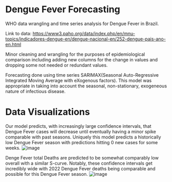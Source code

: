 # Dengue Fever Forecasting
WHO data wrangling and time series analysis for Dengue Fever in Brazil.

Link to data: https://www3.paho.org/data/index.php/en/mnu-topics/indicadores-dengue-en/dengue-nacional-en/252-dengue-pais-ano-en.html

Minor cleaning and wrangling for the purposes of epidemiological comparison including adding new columns for the change in values and dropping some not needed or redundant values. 

Forecasting done using time series SARIMAX(Seasonal Auto-Regressive Integrated Moving Average with eXogenous factors). This model was appropriate in taking into account the seasonal, non-stationary, exogeneous nature of infectious disease. 


# Data Visualizations
Our model predicts, with increasingly large confidence intervals, that Dengue Fever cases will decrease until eventually having a minor spike comparable with past seasons. Uniquely this model predicts a historically low Dengue Fever season with predictions hitting 0 new cases for some weeks. 
![image](https://github.com/CarruthT/DengueFeverForecasting/assets/97051391/8458f7a6-72e4-45aa-a0f4-a2ae5dddb548)

Denge Fever total Deaths are predicted to be somewhat comparably low overall with a similar S-curve. Notably, these confidence intervals get incredibly wide with 2022 Dengue Fever deaths being comparable and possible for this Dengue Fever season. 
![image](https://github.com/CarruthT/DengueFeverForecasting/assets/97051391/8aa56a98-3fbd-42c2-adf7-68770051da2e)
